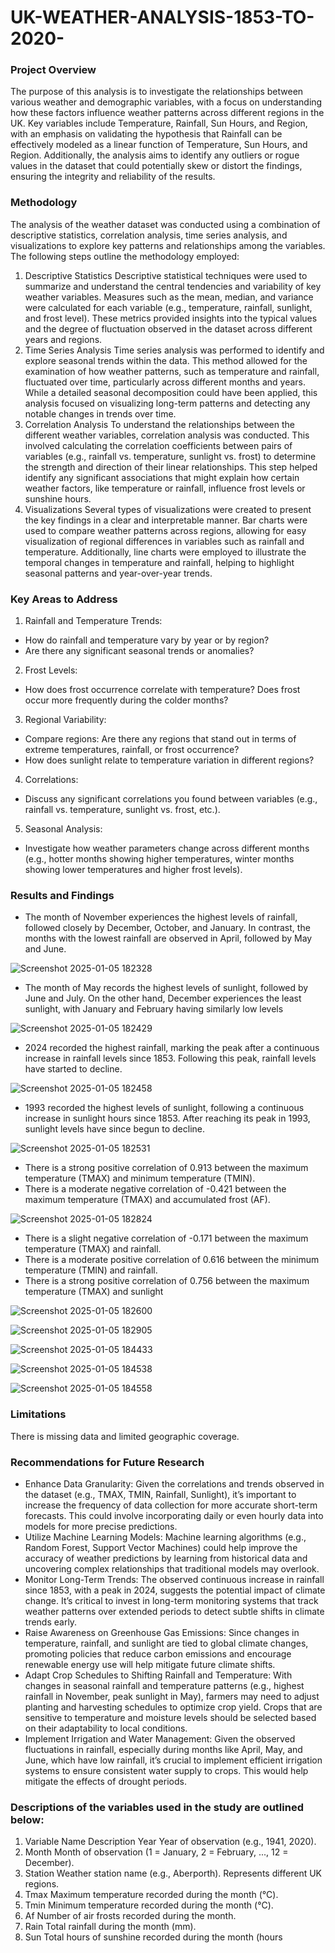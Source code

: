 # UK-WEATHER-ANALYSIS-1853-TO-2020-

### Project Overview
The purpose of this analysis is to investigate the relationships between various weather and
demographic variables, with a focus on understanding how these factors influence weather
patterns across different regions in the UK.
Key variables include Temperature, Rainfall, Sun Hours, and Region, with an emphasis on
validating the hypothesis that Rainfall can be effectively modeled as a linear function of
Temperature, Sun Hours, and Region.
Additionally, the analysis aims to identify any outliers or rogue values in the dataset that could
potentially skew or distort the findings, ensuring the integrity and reliability of the results.

### Methodology
The analysis of the weather dataset was conducted using a combination of descriptive statistics,
correlation analysis, time series analysis, and visualizations to explore key patterns and
relationships among the variables. The following steps outline the methodology employed:
1. Descriptive Statistics
Descriptive statistical techniques were used to summarize and understand the central
tendencies and variability of key weather variables. Measures such as the mean,
median, and variance were calculated for each variable (e.g., temperature, rainfall,
sunlight, and frost level). These metrics provided insights into the typical values and the
degree of fluctuation observed in the dataset across different years and regions.
2. Time Series Analysis
Time series analysis was performed to identify and explore seasonal trends within the
data. This method allowed for the examination of how weather patterns, such as
temperature and rainfall, fluctuated over time, particularly across different months and
years. While a detailed seasonal decomposition could have been applied, this analysis
focused on visualizing long-term patterns and detecting any notable changes in trends
over time.
3. Correlation Analysis
To understand the relationships between the different weather variables, correlation
analysis was conducted. This involved calculating the correlation coefficients between
pairs of variables (e.g., rainfall vs. temperature, sunlight vs. frost) to determine the
strength and direction of their linear relationships. This step helped identify any
significant associations that might explain how certain weather factors, like temperature
or rainfall, influence frost levels or sunshine hours.
4. Visualizations
Several types of visualizations were created to present the key findings in a clear and
interpretable manner. Bar charts were used to compare weather patterns across
regions, allowing for easy visualization of regional differences in variables such as
rainfall and temperature. Additionally, line charts were employed to illustrate the
temporal changes in temperature and rainfall, helping to highlight seasonal patterns and
year-over-year trends.

### Key Areas to Address
1. Rainfall and Temperature Trends:
- How do rainfall and temperature vary by year or by region?
- Are there any significant seasonal trends or anomalies?
2. Frost Levels:
- How does frost occurrence correlate with temperature? Does frost occur more
frequently during the colder months?
3. Regional Variability:
- Compare regions: Are there any regions that stand out in terms of extreme
temperatures, rainfall, or frost occurrence?
- How does sunlight relate to temperature variation in different regions?
4. Correlations:
- Discuss any significant correlations you found between variables (e.g., rainfall vs.
temperature, sunlight vs. frost, etc.).
5. Seasonal Analysis:
- Investigate how weather parameters change across different months (e.g., hotter
months showing higher temperatures, winter months showing lower temperatures
and higher frost levels).

### Results and Findings
- The month of November experiences the highest levels of rainfall, followed
closely by December, October, and January. In contrast, the months with the
lowest rainfall are observed in April, followed by May and June.

![Screenshot 2025-01-05 182328](https://github.com/user-attachments/assets/77d3096b-2ea6-42ca-bf2a-ad108d14a04e)

- The month of May records the highest levels of sunlight, followed by June and
July. On the other hand, December experiences the least sunlight, with January
and February having similarly low levels

![Screenshot 2025-01-05 182429](https://github.com/user-attachments/assets/848806c3-8484-46c4-a9b7-993c193d3484)

- 2024 recorded the highest rainfall, marking the peak after a continuous increase
in rainfall levels since 1853. Following this peak, rainfall levels have started to
decline.

![Screenshot 2025-01-05 182458](https://github.com/user-attachments/assets/8d1588fa-6869-48ec-8a88-f92d61ce9ed8)

- 1993 recorded the highest levels of sunlight, following a continuous increase in
sunlight hours since 1853. After reaching its peak in 1993, sunlight levels have
since begun to decline.

![Screenshot 2025-01-05 182531](https://github.com/user-attachments/assets/ea6f1f34-f30d-4b15-bc59-6c6c166dfc7c)

- There is a strong positive correlation of 0.913 between the maximum temperature
(TMAX) and minimum temperature (TMIN).
- There is a moderate negative correlation of -0.421 between the maximum
temperature (TMAX) and accumulated frost (AF).

![Screenshot 2025-01-05 182824](https://github.com/user-attachments/assets/bd97b2c0-46eb-4acd-b3ea-a6533e56a3b7)

- There is a slight negative correlation of -0.171 between the maximum
temperature (TMAX) and rainfall.
- There is a moderate positive correlation of 0.616 between the minimum
temperature (TMIN) and rainfall.
- There is a strong positive correlation of 0.756 between the maximum temperature
(TMAX) and sunlight

![Screenshot 2025-01-05 182600](https://github.com/user-attachments/assets/e228bab9-d071-48f2-a213-6091ddc05251)

![Screenshot 2025-01-05 182905](https://github.com/user-attachments/assets/9d012390-9fe5-4547-81f8-de4df54ee5ce)

![Screenshot 2025-01-05 184433](https://github.com/user-attachments/assets/c0a03cbd-7d14-4533-8348-f95242fbde18)

![Screenshot 2025-01-05 184538](https://github.com/user-attachments/assets/45f90fd2-57be-4cee-ba85-7baa91ce520a)

![Screenshot 2025-01-05 184558](https://github.com/user-attachments/assets/08364093-e41d-4b90-afe1-2f0788699585)


### Limitations
There is missing data and limited geographic coverage.

### Recommendations for Future Research
- Enhance Data Granularity: Given the correlations and trends observed in the dataset (e.g.,
TMAX, TMIN, Rainfall, Sunlight), it’s important to increase the frequency of data collection for
more accurate short-term forecasts. This could involve incorporating daily or even hourly data
into models for more precise predictions.
- Utilize Machine Learning Models: Machine learning algorithms (e.g., Random Forest, Support
Vector Machines) could help improve the accuracy of weather predictions by learning from
historical data and uncovering complex relationships that traditional models may overlook.
- Monitor Long-Term Trends: The observed continuous increase in rainfall since 1853, with a
peak in 2024, suggests the potential impact of climate change. It’s critical to invest in long-term
monitoring systems that track weather patterns over extended periods to detect subtle shifts in
climate trends early.
- Raise Awareness on Greenhouse Gas Emissions: Since changes in temperature, rainfall,
and sunlight are tied to global climate changes, promoting policies that reduce carbon emissions
and encourage renewable energy use will help mitigate future climate shifts.
- Adapt Crop Schedules to Shifting Rainfall and Temperature: With changes in seasonal
rainfall and temperature patterns (e.g., highest rainfall in November, peak sunlight in May),
farmers may need to adjust planting and harvesting schedules to optimize crop yield. Crops that
are sensitive to temperature and moisture levels should be selected based on their adaptability
to local conditions.
- Implement Irrigation and Water Management: Given the observed fluctuations in rainfall,
especially during months like April, May, and June, which have low rainfall, it’s crucial to
implement efficient irrigation systems to ensure consistent water supply to crops. This would
help mitigate the effects of drought periods.

### Descriptions of the variables used in the study are outlined below:
1. Variable Name Description Year Year of observation (e.g., 1941, 2020).
2. Month Month of observation (1 = January, 2 = February, ..., 12 = December).
3. Station Weather station name (e.g., Aberporth). Represents different UK regions.
4. Tmax Maximum temperature recorded during the month (°C).
5. Tmin Minimum temperature recorded during the month (°C).
6. Af Number of air frosts recorded during the month.
7. Rain Total rainfall during the month (mm).
8. Sun Total hours of sunshine recorded during the month (hours
